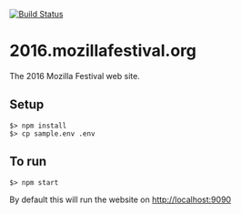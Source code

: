 [![Build Status](https://travis-ci.org/mozilla/2015.mozillafestival.org.svg?branch=master)](https://travis-ci.org/mozilla/2016.mozillafestival.org)

# 2016.mozillafestival.org

The 2016 Mozilla Festival web site.

## Setup

```
$> npm install
$> cp sample.env .env
```

## To run

```
$> npm start
```

By default this will run the website on [http://localhost:9090](http://localhost:9090)
